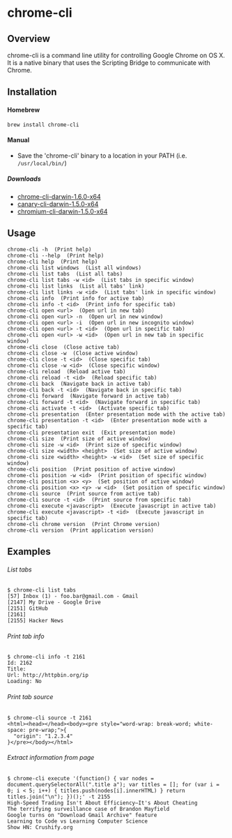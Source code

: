 chrome-cli
==========


## Overview
chrome-cli is a command line utility for controlling Google Chrome on OS X.
It is a native binary that uses the Scripting Bridge to communicate
with Chrome.

## Installation

#### Homebrew
    brew install chrome-cli

#### Manual
- Save the 'chrome-cli' binary to a location in your PATH (i.e. `/usr/local/bin/`)

##### Downloads
- [chrome-cli-darwin-1.6.0-x64](https://github.com/prasmussen/chrome-cli/releases/download/1.6.0/chrome-cli)
- [canary-cli-darwin-1.5.0-x64](https://drive.google.com/uc?id=0B3X9GlR6EmbnTmZ2VmxRdmxRaFU)
- [chromium-cli-darwin-1.5.0-x64](https://drive.google.com/uc?id=0B3X9GlR6EmbnXy1BTF9fQ0ZVN00)

## Usage
    chrome-cli -h  (Print help)
    chrome-cli --help  (Print help)
    chrome-cli help  (Print help)
    chrome-cli list windows  (List all windows)
    chrome-cli list tabs  (List all tabs)
    chrome-cli list tabs -w <id>  (List tabs in specific window)
    chrome-cli list links  (List all tabs' link)
    chrome-cli list links -w <id>  (List tabs' link in specific window)
    chrome-cli info  (Print info for active tab)
    chrome-cli info -t <id>  (Print info for specific tab)
    chrome-cli open <url>  (Open url in new tab)
    chrome-cli open <url> -n  (Open url in new window)
    chrome-cli open <url> -i  (Open url in new incognito window)
    chrome-cli open <url> -t <id>  (Open url in specific tab)
    chrome-cli open <url> -w <id>  (Open url in new tab in specific window)
    chrome-cli close  (Close active tab)
    chrome-cli close -w  (Close active window)
    chrome-cli close -t <id>  (Close specific tab)
    chrome-cli close -w <id>  (Close specific window)
    chrome-cli reload  (Reload active tab)
    chrome-cli reload -t <id>  (Reload specific tab)
    chrome-cli back  (Navigate back in active tab)
    chrome-cli back -t <id>  (Navigate back in specific tab)
    chrome-cli forward  (Navigate forward in active tab)
    chrome-cli forward -t <id>  (Navigate forward in specific tab)
    chrome-cli activate -t <id>  (Activate specific tab)
    chrome-cli presentation  (Enter presentation mode with the active tab)
    chrome-cli presentation -t <id>  (Enter presentation mode with a specific tab)
    chrome-cli presentation exit  (Exit presentation mode)
    chrome-cli size  (Print size of active window)
    chrome-cli size -w <id>  (Print size of specific window)
    chrome-cli size <width> <height>  (Set size of active window)
    chrome-cli size <width> <height> -w <id>  (Set size of specific window)
    chrome-cli position  (Print position of active window)
    chrome-cli position -w <id>  (Print position of specific window)
    chrome-cli position <x> <y>  (Set position of active window)
    chrome-cli position <x> <y> -w <id>  (Set position of specific window)
    chrome-cli source  (Print source from active tab)
    chrome-cli source -t <id>  (Print source from specific tab)
    chrome-cli execute <javascript>  (Execute javascript in active tab)
    chrome-cli execute <javascript> -t <id>  (Execute javascript in specific tab)
    chrome-cli chrome version  (Print Chrome version)
    chrome-cli version  (Print application version)


## Examples
###### List tabs
    $ chrome-cli list tabs
    [57] Inbox (1) - foo.bar@gmail.com - Gmail
    [2147] My Drive - Google Drive
    [2151] GitHub
    [2161]
    [2155] Hacker News

###### Print tab info
    $ chrome-cli info -t 2161
    Id: 2162
    Title:
    Url: http://httpbin.org/ip
    Loading: No

###### Print tab source
    $ chrome-cli source -t 2161
    <html><head></head><body><pre style="word-wrap: break-word; white-space: pre-wrap;">{
      "origin": "1.2.3.4"
    }</pre></body></html>

###### Extract information from page
    $ chrome-cli execute '(function() { var nodes = document.querySelectorAll(".title a"); var titles = []; for (var i = 0; i < 5; i++) { titles.push(nodes[i].innerHTML) } return titles.join("\n"); })();' -t 2155
    High-Speed Trading Isn't About Efficiency—It's About Cheating
    The terrifying surveillance case of Brandon Mayfield
    Google turns on "Download Gmail Archive" feature
    Learning to Code vs Learning Computer Science
    Show HN: Crushify.org

